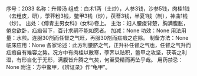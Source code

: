 序号：2033
名称：升带汤
组成：白术1两（土炒），人参3钱，沙参5钱，肉桂1钱（去粗皮，研），荸荠粉3钱，鳖甲3钱（炒），茯苓3钱，半夏1钱（制），神曲1钱（炒）。
出处：《傅青主男女科》(女科)卷上。
主治：妇人腰痠背楚，胸满腹胀，倦怠欲卧，疝瘕带下，百计求嗣不能如愿者。
加减：None
功效：None
用法用量：水煎。连服30剂而任督之气旺，再服30剂而疝瘕之症除。
制备方法：None
临床应用：None
各家论述：此方利腰脐之气，正升补任督之气也，任督之气升而疝瘕自有难容之势。况方中有肉桂以散寒，荸荠以祛积，鳖甲之攻坚，茯苓之利湿，有形自化于无形，满腹皆升腾之气矣，何至受精而再坠乎哉。
用药禁忌：None
附注：方中鳖甲，《辨证录》作“龟甲”。

